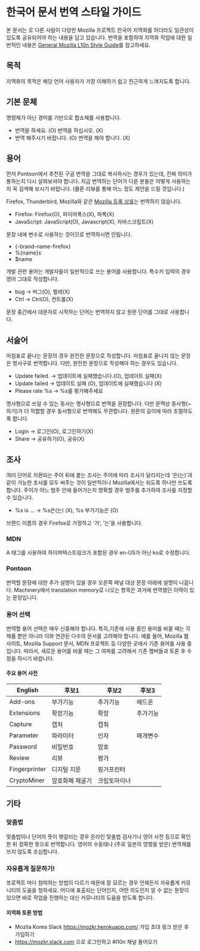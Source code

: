 # 한국어 문서 번역 스타일 가이드

본 문서는 로 다른 사람이 다양한 Mozilla 프로젝트 한국어 지역화를 하더라도 일관성이 있도록 공유되어야 하는 내용을 담고 있습니다. 번역을 포함하여 지역화 작업에 대한 일반적인 내용은 [General Mozilla L10n Style Guide](../mozilla_general/README.md)를 참고하세요.

## 목적

지역화의 목적은 해당 언어 사용자가 가장 이해하기 쉽고 친근하게 느껴지도록 합니다.

## 기본 문체

명령체가 아닌 경어를 기반으로 합쇼체를 사용합니다.
* 번역을 하세요. (O) 번역을 하십시오. (X)
* 번역 해주시기 바랍니다. (O) 번역을 해야 합니다. (X)

## 용어

먼저 Pontoon에서 추천된 구글 번역을 그대로 복사하시는 경우가 있는데, 진짜 의미가 통하는지 다시 살펴보셔야 합니다. 지금 번역하는 단어가 다른 분들은 어떻게 사용하는 지 꼭 검색해 보시기 바랍니다. (물론 리뷰를 통해 어느 정도 제안을 드릴 것입니다.)

Firefox, Thunderbird, Mozilla와 같은 [Mozilla 등록 상표](https://www.mozilla.org/foundation/trademarks/list/)는 번역하지 않습니다.
* Firefox: Firefox(O), 파이어폭스(X), 파폭(X)
* JavaScript: JavaScript(O), Javascript(X), 자바스크립트(X)

문장 내에 변수로 사용하는 것이므로 번역하시면 안됩니다.
* {-brand-name-firefox}
* %{name}s
* $name

개발 관련 용어는 개발자들이 일반적으로 쓰는 용어를 사용합니다. 특수키 입력의 경우 영어 그대로 작성합니다.
* bug -> 버그(O), 벌레(X)
* Ctrl -> Ctrl(O), 컨트롤(X)

문장 중간에서 대문자로 시작하는 단어는 번역하지 않고 원문 단어를 그대로 사용합니다.

## 서술어

마침표로 끝나는 문장의 경우 완전한 문장으로 작성합니다. 마침표로 끝나지 않는 문장은 명사구로 번역합니다. 다만, 완전한 문장으로 작성해야 하는 경우도 있습니다.

* Update failed. -> 업데이트에 실패했습니다.(O), 업데이트 실패(X)
* Update failed -> 업데이트 실패 (O), 업데이트에 실패했습니다 (X)
* Please rate %s -> %s를 평가해주세요

명사형으로 쓰일 수 있는 동사는 명사형으로 번역을 권장합니다. 다만 문맥상 동사형(~하기)가 더 적합할 경우 동사형으로 번역해도 무관합니다. 원문의 길이에 따라 조절하도록 합니다.

* Login -> 로그인(O), 로그인하기(X)
* Share -> 공유하기(O), 공유(X)

## 조사

여러 단어로 치환되는 주어 뒤에 붙는 조사는 주어에 따라 조사가 달라지는데 ‘은(는)’과 같이 가능한 조사를 모두 써주는 것이 일반적이나 Mozilla에서는 되도록 하나만 쓰도록 합니다. 주어가 어느 범주 안에 들어가는지 명확할 경우 범주를 추가하여 조사를 지정할 수 있습니다.

* %s is ... -> %s은(는) (X), %s 부가기능은 (O)

브랜드 이름의 경우 Firefox로 가정하고 ‘가’, ‘는’을 사용합니다.

### MDN

A 태그를 사용하여 하이퍼텍스트링크가 포함된 경우 en-US가 아닌 ko로 수정합니다.

### Pontoon

번역할 문장에 대한 추가 설명이 있을 경우 오른쪽 패널 대상 문장 아래에 설명이 나옵니다. Machinery에서 translation memory로 나오는 항목은 과거에 번역했던 이력이 있는 문장입니다.

### 용어 선택

번역할 용어 선택은 매우 신중해야 합니다. 특히,기존에 사용 중인 용어를 바꿀 때는 각 제품 뿐만 아니라 이와 연관된 다수의 문서를 고려해야 합니다. 예를 들어, Mozilla 웹 사이트, Mozilla Support 문서, MDN 프로젝트 등 다양한 곳에서 기존 용어를 사용 중입니다. 따라서, 새로운 용어를 바꿀 때는 그 여파를 고려해서 기존 멤버들과 토론 후 수정을 하시기 바랍니다.

#### 주요 용어 사전

|English   |후보1 |후보2 |후보3 |
|----------|----|----|----|
|Add-ons   |부가기능|추가기능|애드온|
|Extensions|확장기능|확장|추가기능|
|Capture   |캡처  |캡춰||
|Parameter |파라미터|인자|매개변수|
|Password  |비밀번호|암호||
|Review    |리뷰  |평가||
|Fingerprinter|디지털 지문|핑거프린터||
|CryptoMiner|암호화폐 채굴기|크립토마이너||

## 기타

### 맞춤법

맞춤법이나 단어의 뜻이 헷갈리는 경우 온라인 맞춤법 검사기나 영어 사전 등으로 확인한 뒤 정확한 뜻으로 번역합니다. 영어의 수동태나 (주로 일본의 영향을 받은) 번역체를 쓰지 않도록 조심합니다.

### 자유롭게 질문하기!

프로젝트 마다 참여하는 방법이 다르기 때문에 잘 모르는 경우 언제든지 자유롭게 커뮤니티의 도움을 청하세요. 어디에 표출되는 단어인지, 어떤 의도인지 알 수 없는 문장이 있으면 바로 작업을 진행하는 대신 커뮤니티의 도움을 받도록 합니다.

#### 지역화 토론 방법

* Mozila Korea Slack https://mozkr.herokuapp.com/ 가입 초대 링크 받은 후 가입하기
* https://mozkr.slack.com 으로 로그인하고 #l10n 채널 들어오기
